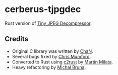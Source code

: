 # cerberus-tjpgdec

Rust version of [Tiny JPEG Decompressor](http://elm-chan.org/fsw/tjpgd/00index.html).

## Credits

* Original C library was written by [ChaN](http://elm-chan.org/).
* Several bugs fixed by [Chris Mumford](https://github.com/cmumford/TJpgDec).
* Converted to Rust using [c2rust](https://c2rust.com/) by [Martin Milata](mailto:martin.milata@satoshilabs.com).
* Heavy refactoring by [Michal Bruna](mailto:michal.bruna@satoshilabs.com).

